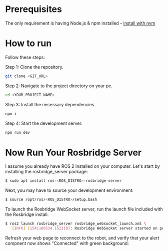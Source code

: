 # Prerequisites
The only requirement is having Node.js & npm installed - [install with nvm](https://github.com/nvm-sh/nvm#installing-and-updating)

# How to run
Follow these steps:


Step 1: Clone the repository.
```sh
git clone <GIT_URL>
```

Step 2: Navigate to the project directory on your pc.
```sh
cd <YOUR_PROJECT_NAME>
```

Step 3: Install the necessary dependencies.
```sh
npm i
```

Step 4: Start the development server.
```sh
npm run dev
```
# Now Run Your Rosbridge Server

I assume you already have ROS 2 installed on your computer. Let's start by installing the rosbridge_server package:
```sh
$ sudo apt install ros-<ROS_DISTRO>-rosbridge-server
```

Next, you may have to source your development environment:
```sh
$ source /opt/ros/<ROS_DISTRO>/setup.bash
```

To launch the Rosbridge WebSocket server, run the launch file included with the Rosbridge install:
```sh
$ ros2 launch rosbridge_server rosbridge_websocket_launch.xml \
   [INFO] [1541100534.152110]: Rosbridge WebSocket server started on port 9090
```
Refresh your web page to reconnect to the robot, and verify that your alert compnent now shows "Connected" with green background:
